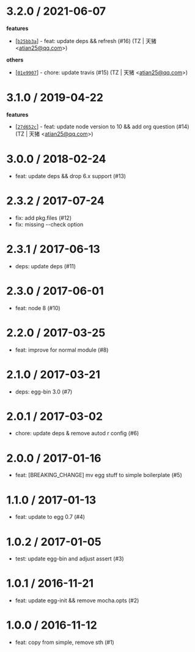 
3.2.0 / 2021-06-07
==================

**features**
  * [[`b25bb3a`](http://github.com/eggjs/egg-boilerplate-empty/commit/b25bb3a18af83322ad6c104c8066a95fc30df642)] - feat: update deps && refresh (#16) (TZ | 天猪 <<atian25@qq.com>>)

**others**
  * [[`01e9907`](http://github.com/eggjs/egg-boilerplate-empty/commit/01e99079fddabc480aa1d848e58423824806d2c5)] - chore: update travis (#15) (TZ | 天猪 <<atian25@qq.com>>)

3.1.0 / 2019-04-22
==================

**features**
  * [[`27d652c`](http://github.com/eggjs/egg-boilerplate-empty/commit/27d652c51116cbb2cec37bafb2f8f913599e252b)] - feat: update node version to 10 && add org question (#14) (TZ | 天猪 <<atian25@qq.com>>)

3.0.0 / 2018-02-24
==================

  * feat: update deps && drop 6.x support (#13)

2.3.2 / 2017-07-24
==================

  * fix: add pkg.files (#12)
  * fix: missing --check option

2.3.1 / 2017-06-13
==================

  * deps: update deps (#11)

2.3.0 / 2017-06-01
==================

  * feat: node 8 (#10)

2.2.0 / 2017-03-25
==================

  * feat: improve for normal module (#8)

2.1.0 / 2017-03-21
==================

  * deps: egg-bin 3.0 (#7)

2.0.1 / 2017-03-02
==================

  * chore: update deps & remove autod r config (#6)

2.0.0 / 2017-01-16
==================

  * feat: [BREAKING_CHANGE] mv egg stuff to simple boilerplate (#5)

1.1.0 / 2017-01-13
==================

  * feat: update to egg 0.7 (#4)

1.0.2 / 2017-01-05
==================

  * test: update egg-bin and adjust assert (#3)

1.0.1 / 2016-11-21
==================

  * feat: update egg-init && remove mocha.opts (#2)

1.0.0 / 2016-11-12
==================

  * feat: copy from simple, remove sth (#1)
